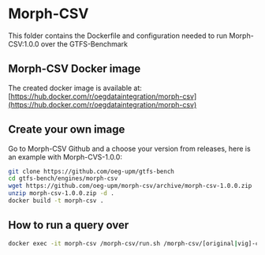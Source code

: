 # Morph-CSV
This folder contains the Dockerfile and configuration needed to run Morph-CSV:1.0.0 over the GTFS-Benchmark

## Morph-CSV Docker image
The created docker image is available at: [https://hub.docker.com/r/oegdataintegration/morph-csv](https://hub.docker.com/r/oegdataintegration/morph-csv)

## Create your own image
Go to Morph-CSV Github and a choose your version from releases, here is an example with Morph-CVS-1.0.0:
```bash
git clone https://github.com/oeg-upm/gtfs-bench
cd gtfs-bench/engines/morph-csv
wget https://github.com/oeg-upm/morph-csv/archive/morph-csv-1.0.0.zip
unzip morph-csv-1.0.0.zip -d .
docker build -t morph-csv .
```

## How to run a query over
```bash
docker exec -it morph-csv /morph-csv/run.sh /morph-csv/[original|vig]-config.json
```

